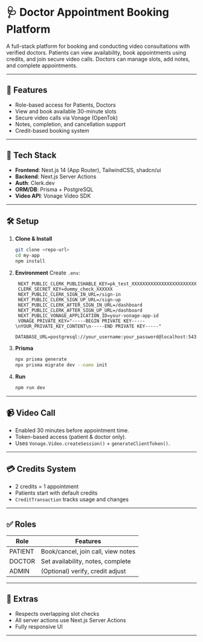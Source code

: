 # 🩺 Doctor Appointment Booking Platform

A full-stack platform for booking and conducting video consultations with verified doctors. Patients can view availability, book appointments using credits, and join secure video calls. Doctors can manage slots, add notes, and complete appointments.

---

## 🚀 Features

- Role-based access for Patients, Doctors
- View and book available 30-minute slots
- Secure video calls via Vonage (OpenTok)
- Notes, completion, and cancellation support
- Credit-based booking system

---

## 🧱 Tech Stack

- **Frontend**: Next.js 14 (App Router), TailwindCSS, shadcn/ui
- **Backend**: Next.js Server Actions
- **Auth**: Clerk.dev
- **ORM/DB**: Prisma + PostgreSQL
- **Video API**: Vonage Video SDK



---

## 🛠️ Setup

1. **Clone & Install**
   ```bash
   git clone <repo-url>
   cd my-app
   npm install
   ```

2. **Environment**
   Create `.env`:
   ```
    NEXT_PUBLIC_CLERK_PUBLISHABLE_KEY=pk_test_XXXXXXXXXXXXXXXXXXXXXXXX
    CLERK_SECRET_KEY=dummy_check_XXXXXX
    NEXT_PUBLIC_CLERK_SIGN_IN_URL=/sign-in
    NEXT_PUBLIC_CLERK_SIGN_UP_URL=/sign-up
    NEXT_PUBLIC_CLERK_AFTER_SIGN_IN_URL=/dashboard
    NEXT_PUBLIC_CLERK_AFTER_SIGN_UP_URL=/dashboard
    NEXT_PUBLIC_VONAGE_APPLICATION_ID=your-vonage-app-id
    VONAGE_PRIVATE_KEY="-----BEGIN PRIVATE KEY-----\nYOUR_PRIVATE_KEY_CONTENT\n-----END PRIVATE KEY-----"
    DATABASE_URL=postgresql://your_username:your_password@localhost:5432/your_database_name

   ```

3. **Prisma**
   ```bash
   npx prisma generate
   npx prisma migrate dev --name init
   ```

4. **Run**
   ```bash
   npm run dev
   ```

---

## 📹 Video Call

- Enabled 30 minutes before appointment time.
- Token-based access (patient & doctor only).
- Uses `Vonage.Video.createSession()` + `generateClientToken()`.

---

## 💳 Credits System

- 2 credits = 1 appointment
- Patients start with default credits
- `CreditTransaction` tracks usage and changes

---

## ✅ Roles

| Role    | Features                          |
|---------|-----------------------------------|
| PATIENT | Book/cancel, join call, view notes |
| DOCTOR  | Set availability, notes, complete |
| ADMIN   | (Optional) verify, credit adjust   |

---

## 📌 Extras

- Respects overlapping slot checks
- All server actions use Next.js Server Actions
- Fully responsive UI

---


